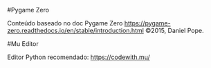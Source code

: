 #Pygame Zero

Conteúdo baseado no doc Pygame Zero
https://pygame-zero.readthedocs.io/en/stable/introduction.html
©2015, Daniel Pope.


#Mu Editor

Editor Python recomendado:
https://codewith.mu/

